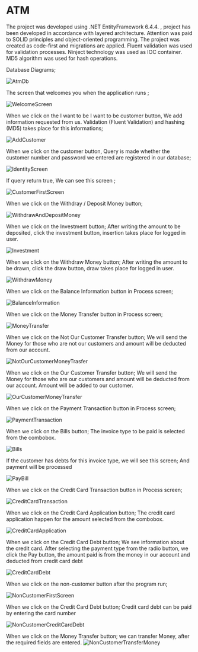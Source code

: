 # ATM

The project was developed using .NET EntityFramework 6.4.4. , project has been developed in accordance with layered architecture. Attention was paid to SOLID principles and object-oriented programming. The project was created as code-first and migrations are applied. Fluent validation was used for validation processes. Ninject technology was used as IOC container. MD5 algorithm was used for hash operations. 


Database Diagrams;


![AtmDb](https://user-images.githubusercontent.com/128610192/231908931-e634e34f-f8b6-4af4-b22c-a9ca50edf1be.JPG)





The screen that welcomes you when the application runs ;

![WelcomeScreen](https://user-images.githubusercontent.com/128610192/231907132-41d8d1d2-63f8-4239-93c7-4a8fc9e38f43.JPG)



When we click on the I want to be I want to be customer button, We add information requested from us. 
Validation (Fluent Validation) and hashing (MD5) takes place for this informations;

![AddCustomer](https://user-images.githubusercontent.com/128610192/231907710-06f0bf2c-5f41-43bf-8310-6270e78d805a.JPG)



When we click on the customer button, Query is made whether the customer number and password we entered are registered in our database;

![IdentityScreen](https://user-images.githubusercontent.com/128610192/231907832-c7fe1580-f448-4f3b-bf32-7ec848916f17.JPG)



If query return true, We can see this screen ;

![CustomerFirstScreen](https://user-images.githubusercontent.com/128610192/231907960-baa5197b-7020-41b8-af96-cd0fb6aeab01.JPG)



When we click on the Withdray / Deposit Money button;

![WithdrawAndDepositMoney](https://user-images.githubusercontent.com/128610192/231908059-a6edf310-50cc-41ed-a854-846d28ac9633.JPG)



When we click on the Investment button;
After writing the amount to be deposited, click the investment button, insertion takes place for logged in user.

![Investment](https://user-images.githubusercontent.com/128610192/231908151-4366df37-1b3f-4e1e-a6d8-38717ed2319e.JPG)



When we click on the Withdraw Money button;
After writing the amount to be drawn, click the draw button, draw takes place for logged in user.

![WithdrawMoney](https://user-images.githubusercontent.com/128610192/231908201-d76ae741-9e1c-4aea-ae1e-7479394d815d.JPG)



When we click on the Balance Information button in Process screen;

![BalanceInformation](https://user-images.githubusercontent.com/128610192/231908238-6e884ead-efb0-4230-85a9-abcefe93fac5.JPG)



When we click on the Money Transfer button in Process screen;

![MoneyTransfer](https://user-images.githubusercontent.com/128610192/231908286-4eecfe91-8d9f-4d38-895f-31109462480f.JPG)



When we click on the Not Our Customer Transfer button; 
We will send the Money for those who are not our customers and amount will be deducted from our account.

![NotOurCustomerMoneyTrasfer](https://user-images.githubusercontent.com/128610192/231908361-60a4910a-932a-466a-8de1-3b5217799774.JPG)



When we click on the Our Customer Transfer button; 
We will send the Money for those who are our customers and amount will be deducted from our account. Amount will be added to our customer.

![OurCustomerMoneyTransfer](https://user-images.githubusercontent.com/128610192/231908406-2e9a92d2-e4d4-4c4b-81e2-163f84904253.JPG)



When we click on the Payment Transaction button in Process screen;

![PaymentTransaction](https://user-images.githubusercontent.com/128610192/231908509-d5425825-3d10-448d-8ec0-dd3896764888.JPG)



When we click on the Bills button;
The invoice type to be paid is selected from the combobox. 

![Bills](https://user-images.githubusercontent.com/128610192/231908542-ad174a7a-0b16-4f24-918e-d1f3878c48bf.JPG)



If the customer has debts for this invoice type, we will see this screen;
And payment will be processed

![PayBill](https://user-images.githubusercontent.com/128610192/231908622-2b3c458c-5f50-4bcf-90f4-4003e806d186.JPG)



When we click on the Credit Card Transaction button in Process screen;

![CreditCardTransaction](https://user-images.githubusercontent.com/128610192/231908656-5b596802-1047-48c1-873f-6217a9a3a236.JPG)



When we click on the Credit Card Application button;
The credit card application happen for the amount selected from the combobox.

![CreditCardApplication](https://user-images.githubusercontent.com/128610192/231908685-310a55c8-ecec-4a11-a36d-b65345c027a3.JPG)



When we click on the Credit Card Debt button;
We see information about the credit card. After selecting the payment type from the radio button, we click the Pay button, the amount paid is from the money in our account and deducted from credit card debt

![CreditCardDebt](https://user-images.githubusercontent.com/128610192/231908748-8de2b038-aec3-45e9-9a85-a472afbeda1f.JPG)



When we click on the non-customer button after the program run;

![NonCustomerFirstScreen](https://user-images.githubusercontent.com/128610192/231908791-b48855de-58f7-4c06-9eec-85684c362ef9.JPG)



When we click on the Credit Card Debt button;
Credit card debt can be paid by entering the card number

![NonCustomerCreditCardDebt](https://user-images.githubusercontent.com/128610192/231908814-921d5276-fc13-481d-b959-a1f012e83068.JPG)



When we click on the Money Transfer button;
we can transfer Money, after the required fields are entered.
![NonCustomerTransferMoney](https://user-images.githubusercontent.com/128610192/231908834-8f71f16e-d790-4c41-9213-29d6379ed914.JPG)






